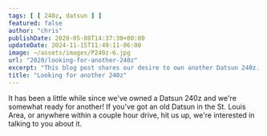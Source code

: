 ```yaml
---
tags: [ [ 240z, datsun ] ]
featured: false
author: "chris"
publishDate: 2020-05-08T14:37:30+00:00
updateDate: 2024-11-15T11:49:11-06:00
image: ~/assets/images/P240z-6.jpg
url: "2020/looking-for-another-240z"
excerpt: "This blog post shares our desire to own another Datsun 240z. If you're located in or near the St. Louis area and have an old Datsun, connect with us as we're interested in discussing further."
title: "Looking for another 240z"
---
```


It has been a little while since we&#39;ve owned a Datsun 240z and we&#39;re somewhat ready for another! If you&#39;ve got an old Datsun in the St. Louis Area, or anywhere within a couple hour drive, hit us up, we&#39;re interested in talking to you about it.
